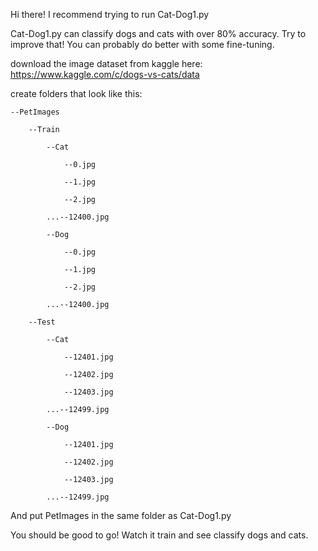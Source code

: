 Hi there! I recommend trying to run Cat-Dog1.py

Cat-Dog1.py can classify dogs and cats with over 80% accuracy. 
Try to improve that! You can probably do better with some fine-tuning.

download the image dataset from kaggle here:
https://www.kaggle.com/c/dogs-vs-cats/data

create folders that look like this:

    --PetImages

        --Train

            --Cat

                --0.jpg

                --1.jpg

                --2.jpg

            ...--12400.jpg

            --Dog

                --0.jpg

                --1.jpg
                
                --2.jpg

            ...--12400.jpg

        --Test

            --Cat

                --12401.jpg

                --12402.jpg

                --12403.jpg

            ...--12499.jpg

            --Dog

                --12401.jpg

                --12402.jpg

                --12403.jpg

            ...--12499.jpg


And put PetImages in the same folder as Cat-Dog1.py

You should be good to go! Watch it train and see classify dogs and cats.
